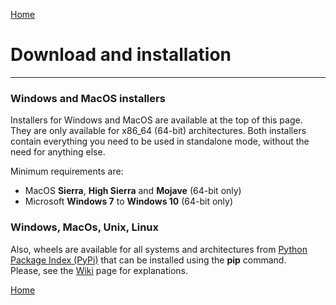 [Home](index.md)

# Download and installation
--------------
### Windows and MacOS installers
Installers for Windows and MacOS are available at the top of this page. 
They are only available for x86_64 (64-bit) architectures. Both installers contain 
everything you need to be used in standalone mode, without the need for anything else.

Minimum requirements are:
- MacOS **Sierra**, **High Sierra** and **Mojave** (64-bit only)
- Microsoft **Windows 7** to **Windows 10** (64-bit only)

### Windows, MacOs, Unix, Linux
Also, wheels are available for all systems and architectures from 
[Python Package Index (PyPi)](https://pypi.org/project/videomass/) that can be 
installed using the **pip** command.   
Please, see the [Wiki](https://github.com/jeanslack/Videomass/wiki/Installing-from-PyPi-with-Python-pip) page for explanations.

[Home](index.md)

